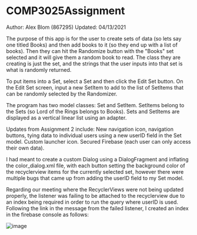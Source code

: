 # COMP3025Assignment

Author: Alex Blom (867295)
Updated: 04/13/2021

The purpose of this app is for the user to create sets of data (so lets say one titled Books) and then add 
books to it (so they end up with a list of books). Then they can hit the Randomize button with the "Books" 
set selected and it will give them a random book to read. The class they are creating is just the set, 
and the strings that the user inputs into that set is what is randomly returned. 

To put items into a Set, select a Set and then click the Edit Set button. On the Edit Set screen, 
input a new SetItem to add to the list of SetItems that can be randomly selected by the Randomizer.

The program has two model classes: Set and SetItem. SetItems belong to the Sets (so Lord of the Rings belongs to Books). 
Sets and SetItems are displayed as a vertical linear list using an adapter.

Updates from Assignment 2 include:
New navigation icon, navigation buttons, tying data to individual users using a new userID field in the 
Set model. 
Custom launcher icon. Secured Firebase (each user can only access their own data). 

I had meant to create a custom Dialog using a DialogFragment and inflating the color_dialog.xml file,
with each button setting the background color of the recyclerview items for the currently selected set,
however there were multiple bugs that came up from adding the userID field to my Set model. 

Regarding our meeting where the RecyclerViews were not being updated properly, the listener was failing to be attached to the recyclerview due to an index being required in order to
run the query where userID is used. Following the link in the message from the failed listener, I created an
index in the firebase console as follows:

![image](https://user-images.githubusercontent.com/55286258/114647530-41126f80-9cab-11eb-958c-a189887e2382.png)

